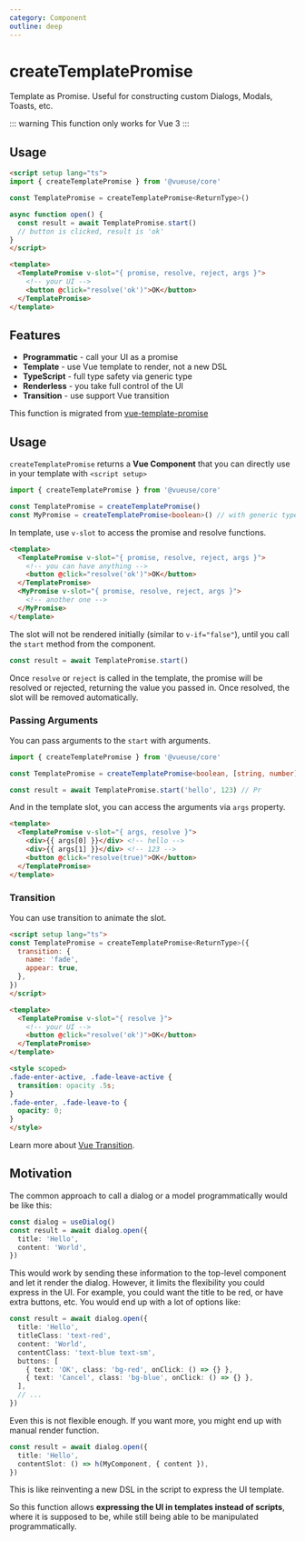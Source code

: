 ```yaml
---
category: Component
outline: deep
---
```


# createTemplatePromise

Template as Promise. Useful for constructing custom Dialogs, Modals, Toasts, etc.

::: warning
This function only works for Vue 3
:::

## Usage

```html
<script setup lang="ts">
import { createTemplatePromise } from '@vueuse/core'

const TemplatePromise = createTemplatePromise<ReturnType>()

async function open() {
  const result = await TemplatePromise.start()
  // button is clicked, result is 'ok'
}
</script>

<template>
  <TemplatePromise v-slot="{ promise, resolve, reject, args }">
    <!-- your UI -->
    <button @click="resolve('ok')">OK</button>
  </TemplatePromise>
</template>
```

## Features

- **Programmatic** - call your UI as a promise
- **Template** - use Vue template to render, not a new DSL
- **TypeScript** - full type safety via generic type
- **Renderless** - you take full control of the UI
- **Transition** - use support Vue transition

This function is migrated from [vue-template-promise](https://github.com/antfu/vue-template-promise)

## Usage

`createTemplatePromise` returns a **Vue Component** that you can directly use in your template with `<script setup>`

```ts
import { createTemplatePromise } from '@vueuse/core'

const TemplatePromise = createTemplatePromise()
const MyPromise = createTemplatePromise<boolean>() // with generic type
```

In template, use `v-slot` to access the promise and resolve functions.

```html
<template>
  <TemplatePromise v-slot="{ promise, resolve, reject, args }">
    <!-- you can have anything -->
    <button @click="resolve('ok')">OK</button>
  </TemplatePromise>
  <MyPromise v-slot="{ promise, resolve, reject, args }">
    <!-- another one -->
  </MyPromise>
</template>
```

The slot will not be rendered initially (similar to `v-if="false"`), until you call the `start` method from the component.

```ts
const result = await TemplatePromise.start()
```

Once `resolve` or `reject` is called in the template, the promise will be resolved or rejected, returning the value you passed in. Once resolved, the slot will be removed automatically.

### Passing Arguments

You can pass arguments to the `start` with arguments.

```ts
import { createTemplatePromise } from '@vueuse/core'

const TemplatePromise = createTemplatePromise<boolean, [string, number]>()
```

```ts
const result = await TemplatePromise.start('hello', 123) // Pr
```

And in the template slot, you can access the arguments via `args` property.

```html
<template>
  <TemplatePromise v-slot="{ args, resolve }">
    <div>{{ args[0] }}</div> <!-- hello -->
    <div>{{ args[1] }}</div> <!-- 123 -->
    <button @click="resolve(true)">OK</button>
  </TemplatePromise>
</template>
```

### Transition

You can use transition to animate the slot.

```html
<script setup lang="ts">
const TemplatePromise = createTemplatePromise<ReturnType>({
  transition: {
    name: 'fade',
    appear: true,
  },
})
</script>

<template>
  <TemplatePromise v-slot="{ resolve }">
    <!-- your UI -->
    <button @click="resolve('ok')">OK</button>
  </TemplatePromise>
</template>

<style scoped>
.fade-enter-active, .fade-leave-active {
  transition: opacity .5s;
}
.fade-enter, .fade-leave-to {
  opacity: 0;
}
</style>
```

Learn more about [Vue Transition](https://v3.vuejs.org/guide/transitions-overview.html).

## Motivation

The common approach to call a dialog or a model programmatically would be like this:

```ts
const dialog = useDialog()
const result = await dialog.open({
  title: 'Hello',
  content: 'World',
})
```

This would work by sending these information to the top-level component and let it render the dialog. However, it limits the flexibility you could express in the UI. For example, you could want the title to be red, or have extra buttons, etc. You would end up with a lot of options like:

```ts
const result = await dialog.open({
  title: 'Hello',
  titleClass: 'text-red',
  content: 'World',
  contentClass: 'text-blue text-sm',
  buttons: [
    { text: 'OK', class: 'bg-red', onClick: () => {} },
    { text: 'Cancel', class: 'bg-blue', onClick: () => {} },
  ],
  // ...
})
```

Even this is not flexible enough. If you want more, you might end up with manual render function.

```ts
const result = await dialog.open({
  title: 'Hello',
  contentSlot: () => h(MyComponent, { content }),
})
```

This is like reinventing a new DSL in the script to express the UI template.

So this function allows **expressing the UI in templates instead of scripts**, where it is supposed to be, while still being able to be manipulated programmatically.
